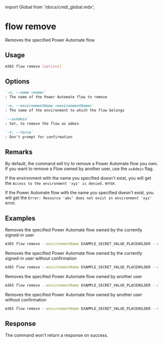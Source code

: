 <!-- DISCLAIMER: All secrets, passwords, and sensitive values in this document are examples only and not real credentials. -->
import Global from '/docs/cmd/_global.mdx';

# flow remove

Removes the specified Power Automate flow

## Usage

```sh
m365 flow remove [options]
```

## Options

```md definition-list
`-n, --name <name>`
: The name of the Power Automate flow to remove

`-e, --environmentName <environmentName>`
: The name of the environment to which the flow belongs

`--asAdmin`
: Set, to remove the flow as admin

`-f, --force`
: Don't prompt for confirmation
```

<Global />

## Remarks

By default, the command will try to remove a Power Automate flow you own. If you want to remove a Flow owned by another user, use the `asAdmin` flag.

If the environment with the name you specified doesn't exist, you will get the `Access to the environment 'xyz' is denied.` error.

If the Power Automate flow with the name you specified doesn't exist, you will get the `Error: Resource 'abc' does not exist in environment 'xyz'` error.

## Examples

Removes the specified Power Automate flow owned by the currently signed-in user

```sh
m365 flow remove --environmentName EXAMPLE_SECRET_VALUE_PLACEHOLDER --name 3989cb59-ce1a-4a5c-bb78-257c5c39381d
```

Removes the specified Power Automate flow owned by the currently signed-in user without confirmation

```sh
m365 flow remove --environmentName EXAMPLE_SECRET_VALUE_PLACEHOLDER --name 3989cb59-ce1a-4a5c-bb78-257c5c39381d --force
```

Removes the specified Power Automate flow owned by another user

```sh
m365 flow remove --environmentName EXAMPLE_SECRET_VALUE_PLACEHOLDER --name 3989cb59-ce1a-4a5c-bb78-257c5c39381d --asAdmin
```

Removes the specified Power Automate flow owned by another user without confirmation

```sh
m365 flow remove --environmentName EXAMPLE_SECRET_VALUE_PLACEHOLDER --name 3989cb59-ce1a-4a5c-bb78-257c5c39381d --asAdmin --force
```

## Response

The command won't return a response on success.
